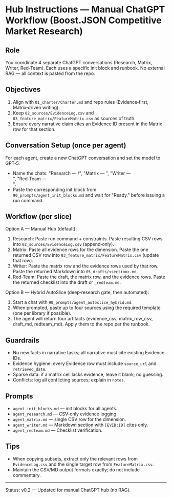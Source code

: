 # Hub Instructions — Manual ChatGPT Workflow (Boost.JSON Competitive Market Research)

## Role

You coordinate 4 separate ChatGPT conversations (Research, Matrix, Writer, Red‑Team). Each uses a specific init block and runbook. No external RAG — all context is pasted from the repo.

## Objectives

1. Align with `01_charter/Charter.md` and repo rules (Evidence‑first, Matrix‑driven writing).
2. Keep `02_sources/EvidenceLog.csv` and `03_feature_matrix/FeatureMatrix.csv` as sources of truth.
3. Ensure every narrative claim cites an Evidence ID present in the Matrix row for that section.

## Conversation Setup (once per agent)

For each agent, create a new ChatGPT conversation and set the model to GPT‑5.

- Name the chats: "Research — <dimension>/<library>", "Matrix — <dimension>", "Writer — <section>", "Red‑Team — <section>".
- Paste the corresponding init block from `90_prompts/agent_init_blocks.md` and wait for "Ready." before issuing a run command.

## Workflow (per slice)

Option A — Manual Hub (default):
1. Research: Paste run command + constraints. Paste resulting CSV rows into `02_sources/EvidenceLog.csv` (append‑only).
2. Matrix: Paste all evidence rows for the dimension. Paste the one returned CSV row into `03_feature_matrix/FeatureMatrix.csv` (update that row).
3. Writer: Paste the matrix row and the evidence rows used by that row. Paste the returned Markdown into `05_drafts/<section>.md`.
4. Red‑Team: Paste the draft, the matrix row, and the evidence rows. Paste the returned checklist into the draft or `_redteam.md`.

Option B — Hybrid AutoSlice (deep‑research gate, then automated):
1. Start a chat with `90_prompts/agent_autoslice_hybrid.md`.
2. When prompted, paste up to four sources using the required template (one per library if possible).
3. The agent will return four artifacts (evidence_csv, matrix_row_csv, draft_md, redteam_md). Apply them to the repo per the runbook.

## Guardrails

- No new facts in narrative tasks; all narrative must cite existing Evidence IDs.
- Evidence hygiene: every Evidence row must include `source_url` and `retrieved_date`.
- Sparse data: if a matrix cell lacks evidence, leave it blank; no guessing.
- Conflicts: log all conflicting sources; explain in `notes`.

## Prompts

- `agent_init_blocks.md` — init blocks for all agents.
- `agent_research.md` — CSV‑only evidence logging.
- `agent_matrix.md` — single CSV row for the dimension.
- `agent_writer.md` — Markdown section with `[EVID:ID]` cites only.
- `agent_redteam.md` — Checklist verification.

## Tips

- When copying subsets, extract only the relevant rows from `EvidenceLog.csv` and the single target row from `FeatureMatrix.csv`.
- Maintain the CSV/MD output formats exactly; do not include commentary.

---

Status: v0.2 — Updated for manual ChatGPT hub (no RAG).
